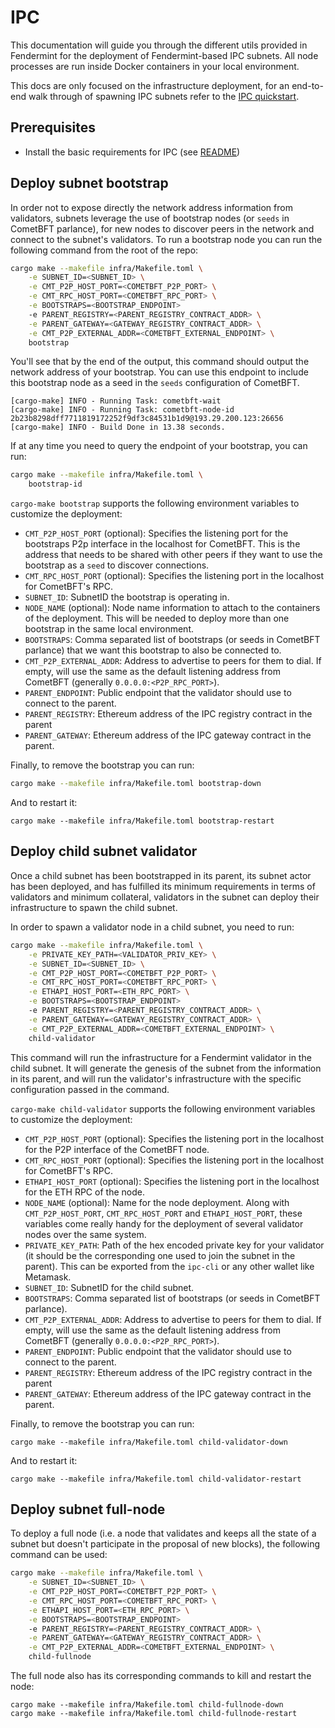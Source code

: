# IPC

This documentation will guide you through the different utils provided in Fendermint for the deployment of Fendermint-based IPC subnets. All node processes are run inside Docker containers in your local environment.

This docs are only focused on the infrastructure deployment, for an end-to-end walk through of spawning IPC subnets refer to the [IPC quickstart](https://github.com/consensus-shipyard/ipc/blob/main/docs/quickstart-calibration.md).

## Prerequisites

* Install the basic requirements for IPC (see [README](../../README.md#Prerequisites))

## Deploy subnet bootstrap

In order not to expose directly the network address information from validators, subnets leverage the use of bootstrap nodes (or `seeds` in CometBFT parlance), for new nodes to discover peers in the network and connect to the subnet's validators. To run a bootstrap node you can run the following command from the root of the repo:

```bash
cargo make --makefile infra/Makefile.toml \
    -e SUBNET_ID=<SUBNET_ID> \
    -e CMT_P2P_HOST_PORT=<COMETBFT_P2P_PORT> \
    -e CMT_RPC_HOST_PORT=<COMETBFT_RPC_PORT> \
    -e BOOTSTRAPS=<BOOTSTRAP_ENDPOINT>
    -e PARENT_REGISTRY=<PARENT_REGISTRY_CONTRACT_ADDR> \
    -e PARENT_GATEWAY=<GATEWAY_REGISTRY_CONTRACT_ADDR> \
    -e CMT_P2P_EXTERNAL_ADDR=<COMETBFT_EXTERNAL_ENDPOINT> \
    bootstrap
```

You'll see that by the end of the output, this command should output the network address of your bootstrap. You can use this endpoint to include this bootstrap node as a seed in the `seeds` configuration of CometBFT.

```console
[cargo-make] INFO - Running Task: cometbft-wait
[cargo-make] INFO - Running Task: cometbft-node-id
2b23b8298dff7711819172252f9df3c84531b1d9@193.29.200.123:26656
[cargo-make] INFO - Build Done in 13.38 seconds.
```

If at any time you need to query the endpoint of your bootstrap, you can run:

```bash
cargo make --makefile infra/Makefile.toml \
    bootstrap-id
```

`cargo-make bootstrap` supports the following environment variables to customize the deployment:

* `CMT_P2P_HOST_PORT` (optional): Specifies the listening port for the bootstraps P2p interface in the localhost for CometBFT. This is the address that needs to be shared with other peers if they want to use the bootstrap as a `seed` to discover connections.
* `CMT_RPC_HOST_PORT` (optional): Specifies the listening port in the localhost for CometBFT's RPC.
* `SUBNET_ID`: SubnetID the bootstrap is operating in.
* `NODE_NAME` (optional): Node name information to attach to the containers of the deployment. This will be needed to deploy more than one bootstrap in the same local environment.
* `BOOTSTRAPS`: Comma separated list of bootstraps (or seeds in CometBFT parlance) that we want this bootstrap to also be connected to.
* `CMT_P2P_EXTERNAL_ADDR`: Address to advertise to peers for them to dial. If empty, will use the same as the default listening address from CometBFT (generally `0.0.0.0:<P2P_RPC_PORT>`).
* `PARENT_ENDPOINT`: Public endpoint that the validator should use to connect to the parent.
* `PARENT_REGISTRY`: Ethereum address of the IPC registry contract in the parent
* `PARENT_GATEWAY`: Ethereum address of the IPC gateway contract in the parent.

Finally, to remove the bootstrap you can run:

```bash
cargo make --makefile infra/Makefile.toml bootstrap-down
```

And to restart it:

```
cargo make --makefile infra/Makefile.toml bootstrap-restart
```

## Deploy child subnet validator

Once a child subnet has been bootstrapped in its parent, its subnet actor has been deployed, and has fulfilled its minimum requirements in terms of validators and minimum collateral, validators in the subnet can deploy their infrastructure to spawn the child subnet.

In order to spawn a validator node in a child subnet, you need to run:

```bash
cargo make --makefile infra/Makefile.toml \
    -e PRIVATE_KEY_PATH=<VALIDATOR_PRIV_KEY> \
    -e SUBNET_ID=<SUBNET_ID> \
    -e CMT_P2P_HOST_PORT=<COMETBFT_P2P_PORT> \
    -e CMT_RPC_HOST_PORT=<COMETBFT_RPC_PORT> \
    -e ETHAPI_HOST_PORT=<ETH_RPC_PORT> \
    -e BOOTSTRAPS=<BOOTSTRAP_ENDPOINT>
    -e PARENT_REGISTRY=<PARENT_REGISTRY_CONTRACT_ADDR> \
    -e PARENT_GATEWAY=<GATEWAY_REGISTRY_CONTRACT_ADDR> \
    -e CMT_P2P_EXTERNAL_ADDR=<COMETBFT_EXTERNAL_ENDPOINT> \
    child-validator
```

This command will run the infrastructure for a Fendermint validator in the child subnet. It will generate the genesis of the subnet from the information in its parent, and will run the validator's infrastructure with the specific configuration passed in the command.

`cargo-make child-validator` supports the following environment variables to customize the deployment:

* `CMT_P2P_HOST_PORT` (optional): Specifies the listening port in the localhost for the P2P interface of the CometBFT node.
* `CMT_RPC_HOST_PORT` (optional): Specifies the listening port in the localhost for CometBFT's RPC.
* `ETHAPI_HOST_PORT` (optional): Specifies the listening port in the localhost for the ETH RPC of the node.
* `NODE_NAME` (optional): Name for the node deployment. Along with `CMT_P2P_HOST_PORT`, `CMT_RPC_HOST_PORT` and `ETHAPI_HOST_PORT`, these variables come really handy for the deployment of several validator nodes over the same system.
* `PRIVATE_KEY_PATH`: Path of the hex encoded private key for your validator (it should be the corresponding one used to join the subnet in the parent). This can be exported from the `ipc-cli` or any other wallet like Metamask.
* `SUBNET_ID`: SubnetID for the child subnet.
* `BOOTSTRAPS`: Comma separated list of bootstraps (or seeds in CometBFT parlance).
* `CMT_P2P_EXTERNAL_ADDR`: Address to advertise to peers for them to dial. If empty, will use the same as the default listening address from CometBFT (generally `0.0.0.0:<P2P_RPC_PORT>`).
* `PARENT_ENDPOINT`: Public endpoint that the validator should use to connect to the parent.
* `PARENT_REGISTRY`: Ethereum address of the IPC registry contract in the parent
* `PARENT_GATEWAY`: Ethereum address of the IPC gateway contract in the parent.

Finally, to remove the bootstrap you can run:

```
cargo make --makefile infra/Makefile.toml child-validator-down
```

And to restart it:

```
cargo make --makefile infra/Makefile.toml child-validator-restart
```

## Deploy subnet full-node

To deploy a full node (i.e. a node that validates and keeps all the state of a subnet but doesn't participate in the proposal of new blocks), the following command can be used:

```bash
cargo make --makefile infra/Makefile.toml \
    -e SUBNET_ID=<SUBNET_ID> \
    -e CMT_P2P_HOST_PORT=<COMETBFT_P2P_PORT> \
    -e CMT_RPC_HOST_PORT=<COMETBFT_RPC_PORT> \
    -e ETHAPI_HOST_PORT=<ETH_RPC_PORT> \
    -e BOOTSTRAPS=<BOOTSTRAP_ENDPOINT>
    -e PARENT_REGISTRY=<PARENT_REGISTRY_CONTRACT_ADDR> \
    -e PARENT_GATEWAY=<GATEWAY_REGISTRY_CONTRACT_ADDR> \
    -e CMT_P2P_EXTERNAL_ADDR=<COMETBFT_EXTERNAL_ENDPOINT> \
    child-fullnode
```

The full node also has its corresponding commands to kill and restart the node:

```
cargo make --makefile infra/Makefile.toml child-fullnode-down
cargo make --makefile infra/Makefile.toml child-fullnode-restart
```
